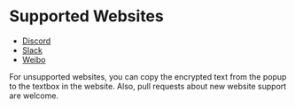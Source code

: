 # Supported Websites

- [Discord](https://discordapp.com/)
- [Slack](https://slack.com/)
- [Weibo](https://www.weibo.com/)

For unsupported websites, you can copy the encrypted text from the popup to the
textbox in the website. Also, pull requests about new website support are
welcome.
